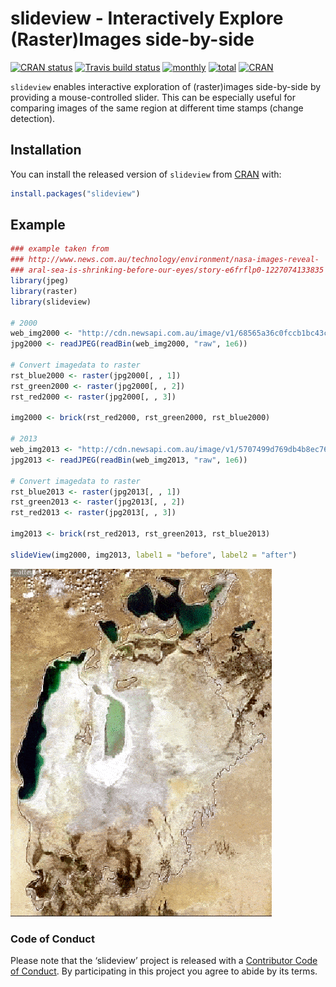 
<!-- README.md is generated from README.Rmd. Please edit that file -->

# slideview - Interactively Explore (Raster)Images side-by-side

[![CRAN
status](https://www.r-pkg.org/badges/version/slideview)](https://cran.r-project.org/package=slideview)
[![Travis build
status](https://travis-ci.org/r-spatial/slideview.svg?branch=master)](https://travis-ci.org/r-spatial/slideview)
[![monthly](http://cranlogs.r-pkg.org/badges/slideview)](https://www.rpackages.io/package/slideview)
[![total](http://cranlogs.r-pkg.org/badges/grand-total/slideview)](https://www.rpackages.io/package/slideview)
[![CRAN](http://www.r-pkg.org/badges/version/slideview?color=009999)](https://cran.r-project.org/package=slideview)

`slideview` enables interactive exploration of (raster)images
side-by-side by providing a mouse-controlled slider. This can be
especially useful for comparing images of the same region at different
time stamps (change detection).

## Installation

You can install the released version of `slideview` from
[CRAN](https://CRAN.R-project.org) with:

``` r
install.packages("slideview")
```

## Example

``` r
### example taken from
### http://www.news.com.au/technology/environment/nasa-images-reveal-
### aral-sea-is-shrinking-before-our-eyes/story-e6frflp0-1227074133835
library(jpeg)
library(raster)
library(slideview)

# 2000
web_img2000 <- "http://cdn.newsapi.com.au/image/v1/68565a36c0fccb1bc43c09d96e8fb029"
jpg2000 <- readJPEG(readBin(web_img2000, "raw", 1e6))

# Convert imagedata to raster
rst_blue2000 <- raster(jpg2000[, , 1])
rst_green2000 <- raster(jpg2000[, , 2])
rst_red2000 <- raster(jpg2000[, , 3])

img2000 <- brick(rst_red2000, rst_green2000, rst_blue2000)

# 2013
web_img2013 <- "http://cdn.newsapi.com.au/image/v1/5707499d769db4b8ec76e8df61933f2a"
jpg2013 <- readJPEG(readBin(web_img2013, "raw", 1e6))

# Convert imagedata to raster
rst_blue2013 <- raster(jpg2013[, , 1])
rst_green2013 <- raster(jpg2013[, , 2])
rst_red2013 <- raster(jpg2013[, , 3])

img2013 <- brick(rst_red2013, rst_green2013, rst_blue2013)

slideView(img2000, img2013, label1 = "before", label2 = "after")
```

![](man/figures/slideview.gif)

### Code of Conduct

Please note that the ‘slideview’ project is released with a [Contributor
Code of Conduct](CODE_OF_CONDUCT.md). By participating in this project
you agree to abide by its terms.
